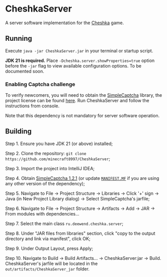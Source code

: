 # CheshkaServer
A server software implementation for the [Cheshka](https://github.com/minecraft8997/Cheshka) game.

## Running
Execute `java -jar CheshkaServer.jar` in your terminal or startup script.

**JDK 21 is required.** Place `-Dcheshka.server.showProperties=true` option before the `-jar` flag to view available configuration options. To be documented soon.

### Enabling Captcha challenge
To verify newcomers, you will need to obtain the [SimpleCaptcha](https://sourceforge.net/projects/simplecaptcha) library, the project license can be found [here](https://sourceforge.net/p/simplecaptcha/code/ci/master/tree/license.txt). Run CheshkaServer and follow the instructions from console.

Note that this dependency is not mandatory for server software operation.

## Building
Step 1. Ensure you have JDK 21 (or above) installed;

Step 2. Clone the repository: `git clone https://github.com/minecraft8997/CheshkaServer`;

Step 3. Import the project into IntelliJ IDEA;

Step 4. Obtain [SimpleCaptcha 1.2.1](https://sourceforge.net/projects/simplecaptcha/files/simplecaptcha-1.2.1.jar) (or update [`MANIFEST.MF`](https://github.com/minecraft8997/CheshkaServer/blob/master/src/META-INF/MANIFEST.MF) if you are using any other version of the dependency);

Step 5. Navigate to File -> Project Structure -> Libraries -> Click '+' sign -> Java (in New Project Library dialog) -> Select SimpleCaptcha's jarfile;

Step 6. Navigate to File -> Project Structure -> Artifacts -> Add -> JAR -> From modules with dependencies...

Step 7. Select the main class `ru.deewend.cheshka.server`;

Step 8. Under "JAR files from libraries" section, click "copy to the output directory and link via manifest", click OK;

Step 9. Under Output Layout, press Apply;

Step 10. Navigate to Build -> Build Artifacts... -> CheshkaServer:jar -> Build. CheshkaServer's jarfile will be located in the `out/artifacts/CheshkaServer_jar` folder.
